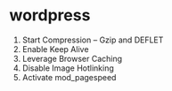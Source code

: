 # wordpress

1. Start Compression – Gzip and DEFLET
2. Enable Keep Alive
3. Leverage Browser Caching
4. Disable Image Hotlinking
5. Activate mod_pagespeed
